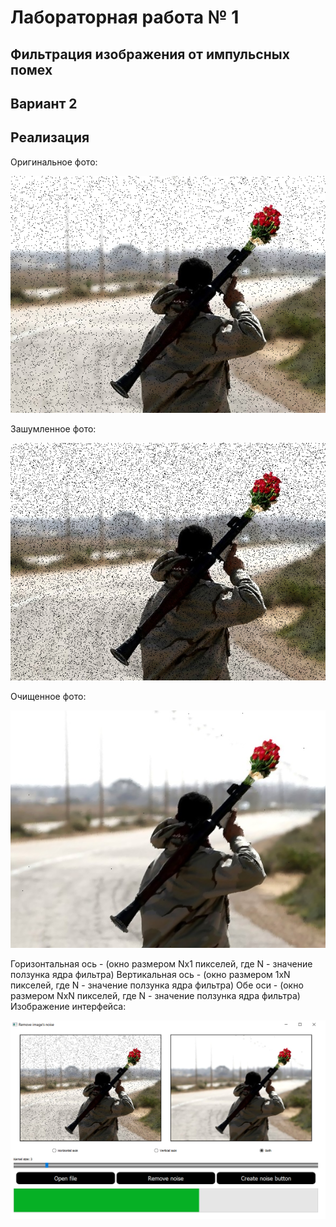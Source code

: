 # Лабораторная работа № 1

## Фильтрация изображения от импульсных помех

## Вариант 2

## Реализация

Оригинальное фото:

![](images/etoinput.png)

Зашумленное фото:

![](images/happyness.png)

Очищенное фото:

![](images/finish.png)

Горизонтальная ось - (окно размером Nx1 пикселей, где N - значение ползунка ядра фильтра)
Вертикальная ось - (окно размером 1xN пикселей, где N - значение ползунка ядра фильтра)
Обе оси - (окно размером NхN пикселей, где N - значение ползунка ядра фильтра)
Изображение интерфейса:

![](images/userinterface.png)

##
